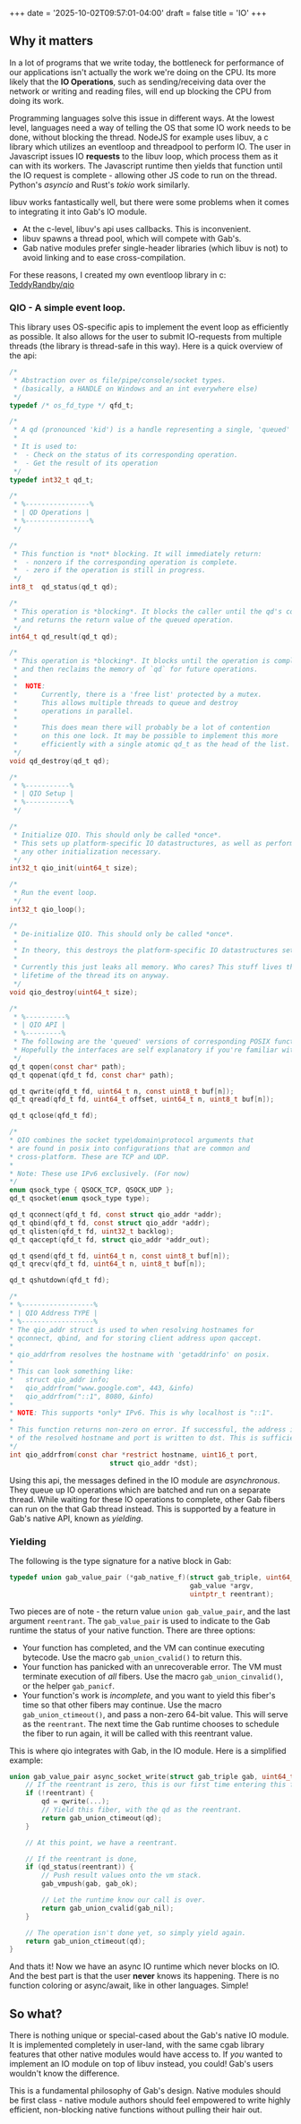 +++
date = '2025-10-02T09:57:01-04:00'
draft = false
title = 'IO'
+++
## Why it matters
In a lot of programs that we write today, the bottleneck for performance of our applications isn't
actually the work we're doing on the CPU. Its more likely that the **IO Operations**, such as sending/receiving data over the
network or writing and reading files, will end up blocking the CPU from doing its work.

Programming languages solve this issue in different ways. At the lowest level, languages need a way of telling the OS
that some IO work needs to be done, without blocking the thread. NodeJS for example uses libuv, a c library which utilizes
an eventloop and threadpool to perform IO. The user in Javascript issues IO **requests** to the libuv loop, which process them
as it can with its workers. The Javascript runtime then yields that function until the IO request is complete - allowing other JS code to
run on the thread. Python's *asyncio* and Rust's *tokio* work similarly.

libuv works fantastically well, but there were some problems when it comes to integrating it into Gab's IO module.
- At the c-level, libuv's api uses callbacks. This is inconvenient.
- libuv spawns a thread pool, which will compete with Gab's.
- Gab native modules prefer single-header libraries (which libuv is not) to avoid linking and to ease cross-compilation.

For these reasons, I created my own eventloop library in c: [TeddyRandby/qio](https://github.com/TeddyRandby/qio)

### QIO - A simple event loop.
This library uses OS-specific apis to implement the event loop as efficiently as possible. It also allows for the
user to submit IO-requests from multiple threads (the library is thread-safe in this way). Here is a quick overview of the api:
```c
/*
 * Abstraction over os file/pipe/console/socket types.
 * (basically, a HANDLE on Windows and an int everywhere else)
 */
typedef /* os_fd_type */ qfd_t;

/*
 * A qd (pronounced 'kid') is a handle representing a single, 'queued' IO operation.
 *
 * It is used to:
 *  - Check on the status of its corresponding operation.
 *  - Get the result of its operation
 */
typedef int32_t qd_t;

/*
 * %----------------%
 * | QD Operations |
 * %----------------%
 */

/*
 * This function is *not* blocking. It will immediately return:
 *  - nonzero if the corresponding operation is complete.
 *  - zero if the operation is still in progress.
 */
int8_t  qd_status(qd_t qd);

/*
 * This operation is *blocking*. It blocks the caller until the qd's corresponding operation is complete,
 * and returns the return value of the queued operation.
 */
int64_t qd_result(qd_t qd);

/*
 * This operation is *blocking*. It blocks until the operation is complete - 
 * and then reclaims the memory of `qd` for future operations.
 * 
 *  NOTE:
 *      Currently, there is a 'free list' protected by a mutex.
 *      This allows multiple threads to queue and destroy
 *      operations in parallel.
 *
 *      This does mean there will probably be a lot of contention
 *      on this one lock. It may be possible to implement this more
 *      efficiently with a single atomic qd_t as the head of the list.
 */
void qd_destroy(qd_t qd);

/*
 * %-----------%
 * | QIO Setup |
 * %-----------%
 */

/*
 * Initialize QIO. This should only be called *once*.
 * This sets up platform-specific IO datastructures, as well as performing
 * any other initialization necessary.
 */
int32_t qio_init(uint64_t size);

/*
 * Run the event loop.
 */
int32_t qio_loop();

/*
 * De-initialize QIO. This should only be called *once*.
 *
 * In theory, this destroys the platform-specific IO datastructures setup by qio_init.
 * 
 * Currently this just leaks all memory. Who cares? This stuff lives the whole
 * lifetime of the thread its on anyway.
 */
void qio_destroy(uint64_t size);

/* 
 * %----------%
 * | QIO API |
 * %---------%
 * The following are the 'queued' versions of corresponding POSIX functions.
 * Hopefully the interfaces are self explanatory if you're familiar with POSIX.
 */
qd_t qopen(const char* path);
qd_t qopenat(qfd_t fd, const char* path);

qd_t qwrite(qfd_t fd, uint64_t n, const uint8_t buf[n]);
qd_t qread(qfd_t fd, uint64_t offset, uint64_t n, uint8_t buf[n]);

qd_t qclose(qfd_t fd);

/*
* QIO combines the socket type\domain\protocol arguments that
* are found in posix into configurations that are common and
* cross-platform. These are TCP and UDP.
*
* Note: These use IPv6 exclusively. (For now)
*/
enum qsock_type { QSOCK_TCP, QSOCK_UDP };
qd_t qsocket(enum qsock_type type);

qd_t qconnect(qfd_t fd, const struct qio_addr *addr);
qd_t qbind(qfd_t fd, const struct qio_addr *addr);
qd_t qlisten(qfd_t fd, uint32_t backlog);
qd_t qaccept(qfd_t fd, struct qio_addr *addr_out);

qd_t qsend(qfd_t fd, uint64_t n, const uint8_t buf[n]);
qd_t qrecv(qfd_t fd, uint64_t n, uint8_t buf[n]);

qd_t qshutdown(qfd_t fd);

/*
* %------------------%
* | QIO Address TYPE |
* %------------------%
* The qio_addr struct is used to when resolving hostnames for
* qconnect, qbind, and for storing client address upon qaccept.
*
* qio_addrfrom resolves the hostname with 'getaddrinfo' on posix.
*
* This can look something like:
*   struct qio_addr info;
*   qio_addrfrom("www.google.com", 443, &info)
*   qio_addrfrom("::1", 8080, &info)
*
* NOTE: This supports *only* IPv6. This is why localhost is "::1".
*
* This function returns non-zero on error. If successful, the address information
* of the resolved hostname and port is written to dst. This is sufficient for qconnect and qbind.
*/
int qio_addrfrom(const char *restrict hostname, uint16_t port,
                         struct qio_addr *dst);
```
Using this api, the messages defined in the IO module are *asynchronous*. They queue up IO operations which are batched
and run on a separate thread. While waiting for these IO operations to complete, other Gab fibers can run on the that
Gab thread instead. This is supported by a feature in Gab's native API, known as *yielding*.

### Yielding

The following is the type signature for a native block in Gab:
```c
typedef union gab_value_pair (*gab_native_f)(struct gab_triple, uint64_t argc,
                                             gab_value *argv,
                                             uintptr_t reentrant);
```
Two pieces are of note - the return value `union gab_value_pair`, and the last argument `reentrant`.
The `gab_value_pair` is used to indicate to the Gab runtime the status of your native function.
There are three options:
- Your function has completed, and the VM can continue executing bytecode. Use the macro `gab_union_cvalid()` to return this.
- Your function has panicked with an unrecoverable error. The VM must terminate execution of *all* fibers. Use the macro `gab_union_cinvalid()`, or the helper `gab_panicf`.
- Your function's work is *incomplete*, and you want to yield this fiber's time so that other fibers may continue. Use the macro `gab_union_ctimeout()`, and pass a non-zero 64-bit value. This will serve as the `reentrant`. The next time the Gab runtime chooses to schedule the fiber to run again, it will be called with this reentrant value.

This is where qio integrates with Gab, in the IO module. Here is a simplified example:
```c
union gab_value_pair async_socket_write(struct gab_triple gab, uint64_t argc, gab_value *argv, uintptr_t reentrant) {
    // If the reentrant is zero, this is our first time entering this function.
    if (!reentrant) {
        qd = qwrite(...);
        // Yield this fiber, with the qd as the reentrant.
        return gab_union_ctimeout(qd);
    }

    // At this point, we have a reentrant.

    // If the reentrant is done, 
    if (qd_status(reentrant)) {
        // Push result values onto the vm stack.
        gab_vmpush(gab, gab_ok);

        // Let the runtime know our call is over.
        return gab_union_cvalid(gab_nil);
    }

    // The operation isn't done yet, so simply yield again.
    return gab_union_ctimeout(qd);
}
```
And thats it! Now we have an async IO runtime which never blocks on IO. And the best part is that the user **never** knows its happening.
There is no function coloring or async/await, like in other languages. Simple!
## So what?
There is nothing unique or special-cased about the Gab's native IO module. It is implemented completely in user-land, with the same cgab library features that other
native modules would have access to. If *you* wanted to implement an IO module on top of libuv instead, you could! Gab's users wouldn't know the difference.

This is a fundamental philosophy of Gab's design. Native modules should be first class - native module authors should feel empowered to write highly efficient, non-blocking native functions without pulling their hair out.
